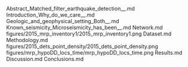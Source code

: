 Abstract_Matched_filter_earthquake_detection__.md
Introduction_Why_do_we_care__.md
Geologic_and_geophysical_setting_Both__.md
Known_seismicity_Microseismicity_has_been__.md
Network.md
figures/2015_mrp_inventory1/2015_mrp_inventory1.png
Dataset.md
Methodology.md
figures/2015_dets_point_density/2015_dets_point_density.png
figures/mrp_hypoDD_locs_time/mrp_hypoDD_locs_time.png
Results.md
Discussion.md
Conclusions.md
